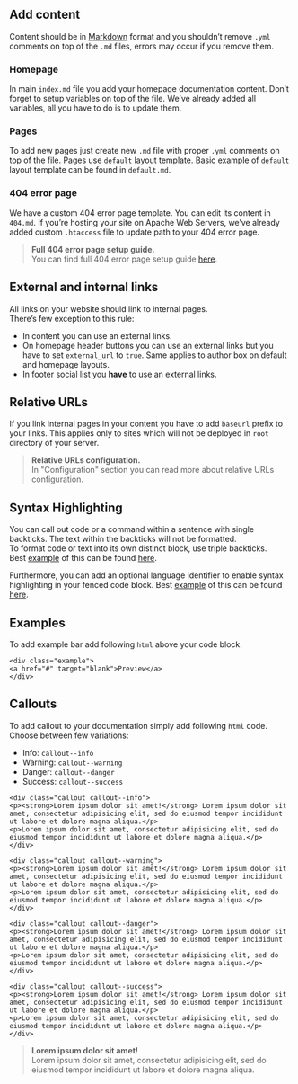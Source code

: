 ## Add content

Content should be in [Markdown](https://daringfireball.net/projects/markdown/) format and you shouldn’t remove `.yml` comments on top of the `.md` files, errors may occur if you remove them.

### Homepage

In main `index.md` file you add your homepage documentation content. Don’t forget to setup variables on top of the file. We’ve already added all variables, all you have to do is to update them.

### Pages

To add new pages just create new `.md` file with proper `.yml` comments on top of the file. Pages use `default` layout template. Basic example of `default` layout template can be found in `default.md`.

### 404 error page

We have a custom 404 error page template. You can edit its content in `404.md`. If you’re hosting your site on Apache Web Servers, we’ve already added custom `.htaccess` file to update path to your 404 error page.

>__Full 404 error page setup guide.__ <br> You can find full 404 error page setup guide [here](https://jekyllrb.com/tutorials/custom-404-page/).

## External and internal links

All links on your website should link to internal pages.  
There’s few exception to this rule:

*   In content you can use an external links.
*   On homepage header buttons you can use an external links but you have to set `external_url` to `true`. Same applies to author box on default and homepage layouts.
*   In footer social list you __have__ to use an external links.

## Relative URLs

If you link internal pages in your content you have to add `baseurl` prefix to your links. This applies only to sites which will not be deployed in `root` directory of your server.

>__Relative URLs configuration.__ <br> In "Configuration" section you can read more about relative URLs configuration.

## Syntax Highlighting

You can call out code or a command within a sentence with single backticks. The text within the backticks will not be formatted.  
To format code or text into its own distinct block, use triple backticks.  
Best [example](https://help.github.com/articles/basic-writing-and-formatting-syntax/#quoting-code) of this can be found [here](https://help.github.com/articles/basic-writing-and-formatting-syntax/#quoting-code).

Furthermore, you can add an optional language identifier to enable syntax highlighting in your fenced code block. Best [example](https://help.github.com/articles/creating-and-highlighting-code-blocks/#syntax-highlighting) of this can be found [here](https://help.github.com/articles/creating-and-highlighting-code-blocks/#syntax-highlighting).

## Examples

To add example bar add following `html` above your code block.

```
<div class="example">
<a href="#" target="blank">Preview</a>
</div>

```

## Callouts

To add callout to your documentation simply add following `html` code.  
Choose between few variations:

*   Info: `callout--info`
*   Warning: `callout--warning`
*   Danger: `callout--danger`
*   Success: `callout--success`

```
<div class="callout callout--info">
<p><strong>Lorem ipsum dolor sit amet!</strong> Lorem ipsum dolor sit amet, consectetur adipisicing elit, sed do eiusmod tempor incididunt ut labore et dolore magna aliqua.</p>
<p>Lorem ipsum dolor sit amet, consectetur adipisicing elit, sed do eiusmod tempor incididunt ut labore et dolore magna aliqua.</p>
</div>

<div class="callout callout--warning">
<p><strong>Lorem ipsum dolor sit amet!</strong> Lorem ipsum dolor sit amet, consectetur adipisicing elit, sed do eiusmod tempor incididunt ut labore et dolore magna aliqua.</p>
<p>Lorem ipsum dolor sit amet, consectetur adipisicing elit, sed do eiusmod tempor incididunt ut labore et dolore magna aliqua.</p>
</div>

<div class="callout callout--danger">
<p><strong>Lorem ipsum dolor sit amet!</strong> Lorem ipsum dolor sit amet, consectetur adipisicing elit, sed do eiusmod tempor incididunt ut labore et dolore magna aliqua.</p>
<p>Lorem ipsum dolor sit amet, consectetur adipisicing elit, sed do eiusmod tempor incididunt ut labore et dolore magna aliqua.</p>
</div>

<div class="callout callout--success">
<p><strong>Lorem ipsum dolor sit amet!</strong> Lorem ipsum dolor sit amet, consectetur adipisicing elit, sed do eiusmod tempor incididunt ut labore et dolore magna aliqua.</p>
<p>Lorem ipsum dolor sit amet, consectetur adipisicing elit, sed do eiusmod tempor incididunt ut labore et dolore magna aliqua.</p>
</div>

```

>__Lorem ipsum dolor sit amet!__ <br> Lorem ipsum dolor sit amet, consectetur adipisicing elit, sed do eiusmod tempor incididunt ut labore et dolore magna aliqua.
